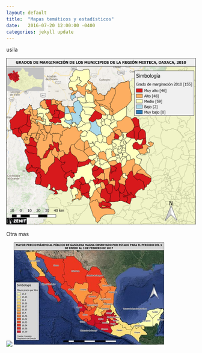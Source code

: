 ```yaml
---
layout: default
title:  "Mapas temáticos y estadísticos"
date:   2016-07-20 12:00:00 -0400
categories: jekyll update
---
```


usila


<img src="/images/post/oaxaca/estadistico.png" width="900">

Otra mas

<img src="/images/post/oaxaca/Mapa 6. Ingreso per cápita.png" width="900">

<img src="/images/post/mexico/15747594_1805912519667896_4968794703534642650_n.jpg" width="400">
